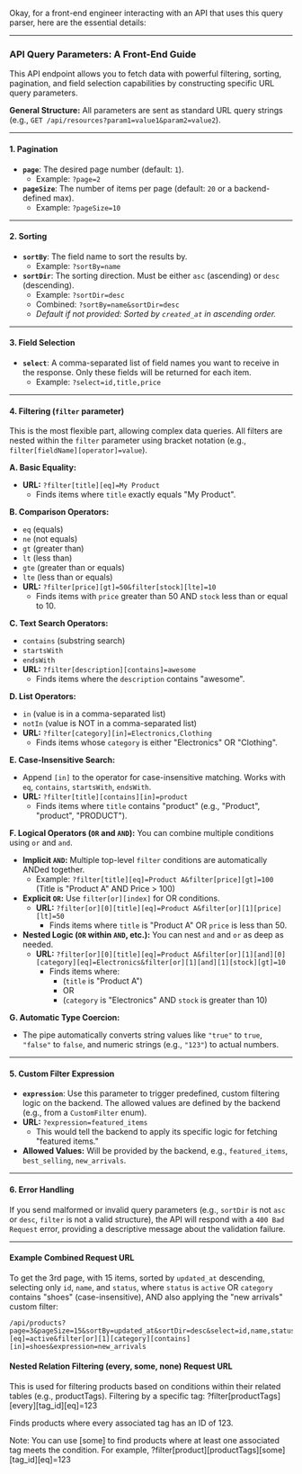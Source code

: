 Okay, for a front-end engineer interacting with an API that uses this query parser, here are the essential details:

---

### **API Query Parameters: A Front-End Guide**

This API endpoint allows you to fetch data with powerful filtering, sorting, pagination, and field selection capabilities by constructing specific URL query parameters.

**General Structure:**
All parameters are sent as standard URL query strings (e.g., `GET /api/resources?param1=value1&param2=value2`).

---

#### **1. Pagination**

- **`page`**: The desired page number (default: `1`).
  - Example: `?page=2`
- **`pageSize`**: The number of items per page (default: `20` or a backend-defined max).
  - Example: `?pageSize=10`

---

#### **2. Sorting**

- **`sortBy`**: The field name to sort the results by.
  - Example: `?sortBy=name`
- **`sortDir`**: The sorting direction. Must be either `asc` (ascending) or `desc` (descending).
  - Example: `?sortDir=desc`
  - Combined: `?sortBy=name&sortDir=desc`
  - _Default if not provided: Sorted by `created_at` in ascending order._

---

#### **3. Field Selection**

- **`select`**: A comma-separated list of field names you want to receive in the response. Only these fields will be returned for each item.
  - Example: `?select=id,title,price`

---

#### **4. Filtering (`filter` parameter)**

This is the most flexible part, allowing complex data queries. All filters are nested within the `filter` parameter using bracket notation (e.g., `filter[fieldName][operator]=value`).

**A. Basic Equality:**

- **URL:** `?filter[title][eq]=My Product`
  - Finds items where `title` exactly equals "My Product".

**B. Comparison Operators:**

- `eq` (equals)
- `ne` (not equals)
- `gt` (greater than)
- `lt` (less than)
- `gte` (greater than or equals)
- `lte` (less than or equals)
- **URL:** `?filter[price][gt]=50&filter[stock][lte]=10`
  - Finds items with `price` greater than 50 AND `stock` less than or equal to 10.

**C. Text Search Operators:**

- `contains` (substring search)
- `startsWith`
- `endsWith`
- **URL:** `?filter[description][contains]=awesome`
  - Finds items where the `description` contains "awesome".

**D. List Operators:**

- `in` (value is in a comma-separated list)
- `notIn` (value is NOT in a comma-separated list)
- **URL:** `?filter[category][in]=Electronics,Clothing`
  - Finds items whose `category` is either "Electronics" OR "Clothing".

**E. Case-Insensitive Search:**

- Append `[in]` to the operator for case-insensitive matching. Works with `eq`, `contains`, `startsWith`, `endsWith`.
- **URL:** `?filter[title][contains][in]=product`
  - Finds items where `title` contains "product" (e.g., "Product", "product", "PRODUCT").

**F. Logical Operators (`OR` and `AND`):**
You can combine multiple conditions using `or` and `and`.

- **Implicit `AND`:** Multiple top-level `filter` conditions are automatically ANDed together.
  - Example: `?filter[title][eq]=Product A&filter[price][gt]=100` (Title is "Product A" AND Price \> 100)
- **Explicit `OR`:** Use `filter[or][index]` for OR conditions.
  - **URL:** `?filter[or][0][title][eq]=Product A&filter[or][1][price][lt]=50`
    - Finds items where `title` is "Product A" OR `price` is less than 50.
- **Nested Logic (`OR` within `AND`, etc.):** You can nest `and` and `or` as deep as needed.
  - **URL:** `?filter[or][0][title][eq]=Product A&filter[or][1][and][0][category][eq]=Electronics&filter[or][1][and][1][stock][gt]=10`
    - Finds items where:
      - (`title` is "Product A")
      - OR
      - (`category` is "Electronics" AND `stock` is greater than 10)

**G. Automatic Type Coercion:**

- The pipe automatically converts string values like `"true"` to `true`, `"false"` to `false`, and numeric strings (e.g., `"123"`) to actual numbers.

---

#### **5. Custom Filter Expression**

- **`expression`**: Use this parameter to trigger predefined, custom filtering logic on the backend. The allowed values are defined by the backend (e.g., from a `CustomFilter` enum).
- **URL:** `?expression=featured_items`
  - This would tell the backend to apply its specific logic for fetching "featured items."
- **Allowed Values:** Will be provided by the backend, e.g., `featured_items`, `best_selling`, `new_arrivals`.

---

#### **6. Error Handling**

If you send malformed or invalid query parameters (e.g., `sortDir` is not `asc` or `desc`, `filter` is not a valid structure), the API will respond with a `400 Bad Request` error, providing a descriptive message about the validation failure.

---

#### **Example Combined Request URL**

To get the 3rd page, with 15 items, sorted by `updated_at` descending, selecting only `id`, `name`, and `status`, where `status` is `active` OR `category` contains "shoes" (case-insensitive), AND also applying the "new arrivals" custom filter:

```
/api/products?page=3&pageSize=15&sortBy=updated_at&sortDir=desc&select=id,name,status&filter[status][eq]=active&filter[or][1][category][contains][in]=shoes&expression=new_arrivals
```

#### **Nested Relation Filtering (every, some, none) Request URL**

This is used for filtering products based on conditions within their related tables (e.g., productTags).
Filtering by a specific tag: ?filter[productTags][every][tag_id][eq]=123

Finds products where every associated tag has an ID of 123.

Note: You can use [some] to find products where at least one associated tag meets the condition. For example, ?filter[product][productTags][some][tag_id][eq]=123
